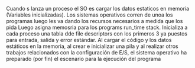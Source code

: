 Cuando s lanza un proceso el SO es cargar los datos estaticos en memoria (Variables inicializadas). Los sistemas operativos corren de unoa los programas luego les va dando los recursos necesarios a medida que los pida
Luego asigna memosria para los programs run_time stack.
Inicializa a cada proceso una tabla dde file descriptors con los primeros 3 ya puestos
 para entrada, salida y error estándar.
Al cargar el código y los datos estáticos en la memoria, al crear e inicializar una pila
y al realizar otros trabajos relacionados con la configuración de E/S, el sistema
operativo ha preparado (por fin) el escenario para la ejecución del programa
